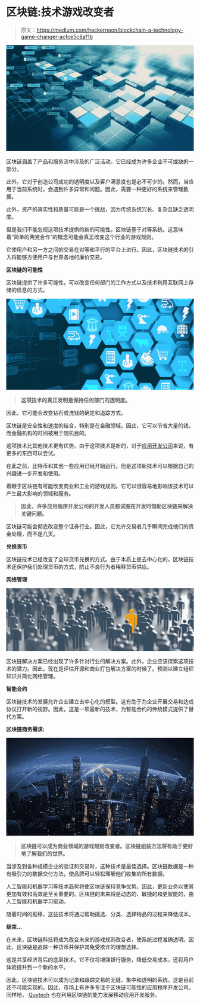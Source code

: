 # 区块链:技术游戏改变者

> 原文：<https://medium.com/hackernoon/blockchain-a-technology-game-changer-acfce5c8af1b>

![](img/0cb9cbc56f53b67b7afbc3ea0de99f5f.png)

区块链涵盖了产品和服务流中涉及的广泛活动。它已经成为许多企业不可或缺的一部分。

此外，它对于创造公司成功的透明度以及客户满意度也是必不可少的。然而，当应用于当前系统时，会遇到许多异常和问题。因此，需要一种更好的系统来管理数据。

此外，资产的真实性和质量可能是一个挑战，因为传统系统冗长、复杂且缺乏透明度。

但是我们不能忽视这项技术提供的新的可能性。区块链基于对等系统。这意味着“简单的两党合作”的概念可能会真正改变这个行业的游戏规则。

它使用户和另一方之间的交易在对等和平行的平台上进行。因此，区块链技术的引入将能够方便用户与世界各地的廉价交易。

**区块链的可能性**

区块链提供了许多可能性，可以改变任何部门的工作方式以及技术利用互联网上存储的信息的方式。

![](img/c843fa327363b49261c6f81c2a77868b.png)

> **这项技术的真正发明是保持任何部门的透明度。**

因此，它可能会改变钻石或洗钱的确定和追踪方式。

区块链是安全性和速度的结合，特别是在金融领域。因此，它可以节省大量的钱，而金融机构的时间被用于随机目的。

这项技术比其他技术更有优势。由于这项技术是新的，对于[应用开发公司](http://www.quytech.com/)来说，有更多的东西可以尝试。

在此之前，比特币和其他一些应用已经开始运行。但是这项新技术可以根据自己的兴趣进一步开发和使用。

着眼于区块链有可能改变商业和工业的游戏规则。它可以很容易地影响该技术可以产生最大影响的领域和服务。

> **因此，许多应用程序开发公司的开发人员都试图在开发时借助区块链来解决关键问题。**

区块链可能会彻底改变整个证券行业。因此，它允许交易者几乎瞬间完成他们的资金处理，而不是几天。

**兑换货币**

区块链技术已经改变了全球货币兑换的方式。由于本质上是去中心化的，区块链技术还保护我们处理货币的方式，防止不良行为者稀释货币供应。

**网络管理**

![](img/387233a5680a6f4c0a09619052d0db0f.png)

区块链解决方案已经出现了许多针对行业的解决方案。此外，企业应该探索这项技术的潜力。因此，现在是评估开源和商业打包解决方案的时候了。预测以建立组织知识并简化网络管理。

**智能合约**

区块链技术的发展允许企业建立去中心化的模型。这有助于为企业开展交易和达成协议打开新的视野。因此，这是一项最新的技术，为智能合约的传统模式提供了替代方案。

**区块链商务需求:**

![](img/7db71745564fcf2d131093fe0da819d7.png)

> **区块链可以成为商业领域的游戏规则改变者。区块链组装方法将有助于更好地了解我们的世界。**

当涉及到各种规模企业的验证和交易时，这种技术是最佳选择。区块链数据是一种有吸引力的数据交付方法，使品牌可以轻松理解他们收集的所有数据。

人工智能和机器学习等技术趋势将使区块链保持竞争优势。因此，更新业务以使其更加有效和高效是至关重要的。区块链的未来将是动态的、敏捷的和更智能的，由人工智能和机器学习驱动。

随着时间的推移，这些技术将通过帮助挑选、分类、选择物品的过程来降低成本。

**结束…**

在未来，区块链科技将成为改变未来的游戏规则改变者，使系统过程准确透明。因此，区块链是追踪一种货币并保护其免受欺诈的理想选择。

这是共享经济背后的底层技术。它不仅将增强银行服务，降低交易成本，还将用户体验提升到一个新的水平。

因此，区块链技术可以成为记录和跟踪交易的无缝、集中和透明的系统，这是目前还不可能实现的。因此，市场上有许多专注于区块链可能性的应用程序开发公司。同样地， [Quytech](http://www.quytech.com/mobile-application-development.php) 也在利用区块链的能力发展移动应用开发服务。